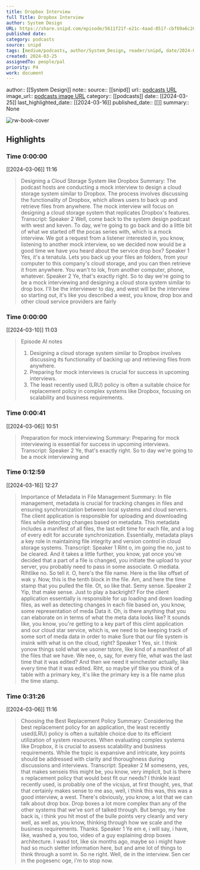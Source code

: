```yaml
---
title: Dropbox Interview
full Title: Dropbox Interview
author: System Design
URL: https://share.snipd.com/episode/5611f21f-e21c-4aad-8517-cbf69a6c2698
published date: 
category: podcasts
source: snipd
tags: [medium/podcasts, author/System_Design, reader/snipd, date/2024-03-16, area/reader]
created: 2024-03-25
assignedTo: people/pal
priority: P4
work: document
---
```

author:: [[System Design]]
note:: 
source:: [[snipd]]
url:: [podcasts URL](https://share.snipd.com/episode/5611f21f-e21c-4aad-8517-cbf69a6c2698)
image_url:: [podcasts image URL](https://wsrv.nl/?url=https%3A%2F%2Fstorage.buzzsprout.com%2Fvariants%2F8nk8itdhc6oegfm9zrjzo9f5gh4k%2F60854458c4d1acdf4e1c2f79c4137142d85d78e379bdafbd69bd34c85f5819ad.jpg&w=100&h=100)
category:: [[podcasts]]
date:: [[2024-03-25]]
last_highlighted_date:: [[2024-03-16]]
published_date:: [[]]
summary:: None


![rw-book-cover](https://wsrv.nl/?url=https%3A%2F%2Fstorage.buzzsprout.com%2Fvariants%2F8nk8itdhc6oegfm9zrjzo9f5gh4k%2F60854458c4d1acdf4e1c2f79c4137142d85d78e379bdafbd69bd34c85f5819ad.jpg&w=100&h=100)

## Highlights
### Time 0:00:00
[[2024-03-06]] 11:16
> Designing a Cloud Storage System like Dropbox
> Summary:
> The podcast hosts are conducting a mock interview to design a cloud storage system similar to Dropbox.
> The process involves discussing the functionality of Dropbox, which allows users to back up and retrieve files from anywhere. The mock interview will focus on designing a cloud storage system that replicates Dropbox's features.
> Transcript:
> Speaker 2
> Well, come back to the system design podcast with west and keven. To day, we're going to go back and do a little bit of what we started off the pocas series with, which is a mock interview. We got a request from a listener interested in, you know, listening to another mock interview, so we decided now would be a good time we have you heard about the service drop box?
> Speaker 1
> Yes, it's a tenatula. Lets you back up your files an folders, from your computer to this company's cloud storage, and you can then retrieve it from anywhere. You wan't to lok, from another computer, phone, whatever.
> Speaker 2
> Ye, that's exactly right. So to day we're going to be a mock interviewing and designing a cloud stora system similar to drop box. I'll be the interviewer to day, and west will be the interview so starting out, it's like you described a west, you know, drop box and other cloud service providers are fairly


### Time 0:00:00
[[2024-03-10]] 11:03
> Episode AI notes
> 1. Designing a cloud storage system similar to Dropbox involves discussing its functionality of backing up and retrieving files from anywhere.
> 2. Preparing for mock interviews is crucial for success in upcoming interviews.
> 3. The least recently used (LRU) policy is often a suitable choice for replacement policy in complex systems like Dropbox, focusing on scalability and business requirements.


### Time 0:00:41
[[2024-03-06]] 10:51
> Preparation for mock interviewing
> Summary:
> Preparing for mock interviewing is essential for success in upcoming interviews.
> Transcript:
> Speaker 2
> Ye, that's exactly right. So to day we're going to be a mock interviewing and


### Time 0:12:59
[[2024-03-16]] 12:27
> Importance of Metadata in File Management
> Summary:
> In file management, metadata is crucial for tracking changes in files and ensuring synchronization between local systems and cloud servers.
> The client application is responsible for uploading and downloading files while detecting changes based on metadata. This metadata includes a manifest of all files, the last edit time for each file, and a log of every edit for accurate synchronization.
> Essentially, metadata plays a key role in maintaining file integrity and version control in cloud storage systems.
> Transcript:
> Speaker 1
> Riht o, im going the no, just to be cleared. And it takes a little further, you know, yat once you've decided that a part of a file is changed, you initiate the upload to your server, you probably need to pass in some associate. O mediata. Rihtlike no. So tell it. O, here's the file name. Here is the like offset of wak y. Now, this is the tenth block in the file. Am, and here the time stamp that you pulled the file. Ot, so like that. Semy sense.
> Speaker 2
> Yip, that make sense. Just to play a backright? For the client application essentially is responsible for up loading and down loading files, as well as detecting changes in each file based on, you know, some representation of meda Data it. Oh, is there anything that you can elaborate on in terms of what the meta data looks like? It sounds like, you know, you're getting to a key part of this climt application and our cloud star service, which is, we need to be keeping track of some sort of meda data in order to make Sure that our file system is insink with what is on the cloud, right?
> Speaker 1
> Yes, sir. I think yonow things sold what we usoner tstore, like kind of a manifest of all the files that we have. We nee, o, say, for every file, what was the last time that it was edited? And then we need it winchester actually, like every time that it was edited. Riht, so maybe yif tlike you think of a table with a primary key, it's like the primary key is a file name plus the time stamp.


### Time 0:31:26
[[2024-03-06]] 11:16
> Choosing the Best Replacement Policy
> Summary:
> Considering the best replacement policy for an application, the least recently used(LRU) policy is often a suitable choice due to its efficient utilization of system resources.
> When evaluating complex systems like Dropbox, it is crucial to assess scalability and business requirements. While the topic is expansive and intricate, key points should be addressed with clarity and thoroughness during discussions and interviews.
> Transcript:
> Speaker 2
> M somesens, yes, that makes senseis this might be, you know, very implicit, but is there s replacement policy that would best fit our needs? I thinkle least recently used, is probably one of the vicsjus, at first thought, yes, that that certainly makes sense to me aso, well, i think this was, this was a good interview, a west. There's obviously, you know, a lot that we can talk about drop box. Drop boxes a lot more complex than any of the other systems that we've sort of talked through. But bengo, my fee back is, i think you hit most of the bulle points very cleanly and very well, as well as, you know, thinking through how we scale and the business requirements. Thanks.
> Speaker 1
> Ye em e, i will say, i have, like, washed a, you too, video of a guy explaining drop boxes architecture. I wasd tot, like six months ago, maybe so i might have had so much sletter information here, but and ame lot of things to think through a somt in. So ne right. Well, de in the interview. Sen cer in the pogesenc oge, i'm to stop now.


